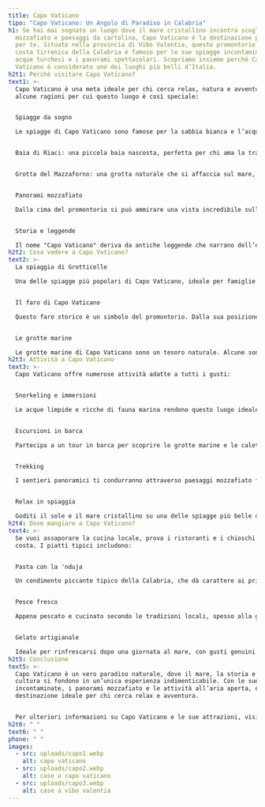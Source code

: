 ```yaml
---
title: Capo Vaticano
tipo: "Capo Vaticano: Un Angolo di Paradiso in Calabria"
h1: Se hai mai sognato un luogo dove il mare cristallino incontra scogliere
  mozzafiato e paesaggi da cartolina, Capo Vaticano è la destinazione perfetta
  per te. Situato nella provincia di Vibo Valentia, questo promontorio sulla
  costa tirrenica della Calabria è famoso per le sue spiagge incontaminate, le
  acque turchesi e i panorami spettacolari. Scopriamo insieme perché Capo
  Vaticano è considerato uno dei luoghi più belli d’Italia.
h2t1: Perché visitare Capo Vaticano?
text1: >-
  Capo Vaticano è una meta ideale per chi cerca relax, natura e avventura. Ecco
  alcune ragioni per cui questo luogo è così speciale:


  Spiagge da sogno

  Le spiagge di Capo Vaticano sono famose per la sabbia bianca e l’acqua cristallina. Tra le più belle ci sono:


  Baia di Riaci: una piccola baia nascosta, perfetta per chi ama la tranquillità.


  Grotta del Mazzaforno: una grotta naturale che si affaccia sul mare, accessibile solo via mare o attraverso sentieri panoramici.


  Panorami mozzafiato

  Dalla cima del promontorio si può ammirare una vista incredibile sulle Isole Eolie, che sembrano galleggiare sull’orizzonte. Questo spettacolo è particolarmente suggestivo al tramonto.


  Storia e leggende

  Il nome "Capo Vaticano" deriva da antiche leggende che narrano dell’esistenza di un tempio dedicato a un oracolo pagano. Oggi, il luogo è un mix affascinante di storia, cultura e natura. Per scoprire di più sulle origini del nome, visita <a href="https://www.calabriaportal.com/capo-vaticano.html" target="_blank" style="color: rgba(41, 163, 226, 0.7); text-decoration: none;">questo articolo</a>.
h2t2: Cosa vedere a Capo Vaticano?
text2: >-
  La spiaggia di Grotticelle

  Una delle spiagge più popolari di Capo Vaticano, ideale per famiglie e appassionati di snorkeling. Le sue acque limpide permettono di ammirare la vita marina sotto la superficie.


  Il faro di Capo Vaticano

  Questo faro storico è un simbolo del promontorio. Dalla sua posizione si può godere di una vista panoramica sul mare e sulle coste circostanti. È anche un punto di partenza per escursioni in barca verso le Isole Eolie.


  Le grotte marine

  Le grotte marine di Capo Vaticano sono un tesoro naturale. Alcune sono accessibili solo via mare, rendendo le escursioni in barca un’esperienza imperdibile. Scopri di più sulle grotte marine <a href="https://www.vacanzecalabria.it/capo-vaticano" target="_blank" style="color: rgba(41, 163, 226, 0.7); text-decoration: none;">qui</a>.
h2t3: Attività a Capo Vaticano
text3: >-
  Capo Vaticano offre numerose attività adatte a tutti i gusti:


  Snorkeling e immersioni

  Le acque limpide e ricche di fauna marina rendono questo luogo ideale per esplorare i fondali.


  Escursioni in barca

  Partecipa a un tour in barca per scoprire le grotte marine e le calette nascoste.


  Trekking

  I sentieri panoramici ti condurranno attraverso paesaggi mozzafiato fino alla cima del promontorio.


  Relax in spiaggia

  Goditi il sole e il mare cristallino su una delle spiagge più belle della Calabria.
h2t4: Dove mangiare a Capo Vaticano?
text4: >-
  Se vuoi assaporare la cucina locale, prova i ristoranti e i chioschi lungo la
  costa. I piatti tipici includono:


  Pasta con la 'nduja

  Un condimento piccante tipico della Calabria, che dà carattere ai primi piatti.


  Pesce fresco

  Appena pescato e cucinato secondo le tradizioni locali, spesso alla griglia o in umido.


  Gelato artigianale

  Ideale per rinfrescarsi dopo una giornata al mare, con gusti genuini e preparazione tradizionale.
h2t5: Conclusione
text5: >-
  Capo Vaticano è un vero paradiso naturale, dove il mare, la storia e la
  cultura si fondono in un’unica esperienza indimenticabile. Con le sue spiagge
  incontaminate, i panorami mozzafiato e le attività all’aria aperta, è una
  destinazione ideale per chi cerca relax e avventura.


  Per ulteriori informazioni su Capo Vaticano e le sue attrazioni, visita  <a href="https://www.calabriaportal.com/capo-vaticano.html" target="_blank" style="color: rgba(41, 163, 226, 0.7); text-decoration: none;">questo sito</a> o scopri le meraviglie delle sue spiagge <a href="https://www.vacanzecalabria.it/capo-vaticano" target="_blank" style="color: rgba(41, 163, 226, 0.7); text-decoration: none;">qui</a>.
h2t6: " "
text6: " "
phone: " "
images:
  - src: uploads/capo1.webp
    alt: capo vaticano
  - src: uploads/capo2.webp
    alt: case a capo vaticano
  - src: uploads/capo3.webp
    alt: case a vibo valentia
---
```

